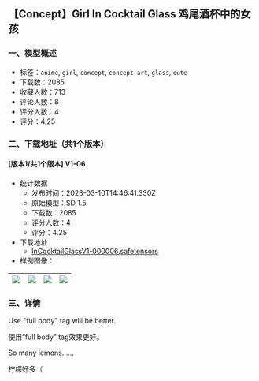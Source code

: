 ## 【Concept】Girl In Cocktail Glass 鸡尾酒杯中的女孩
### 一、模型概述

- 标签：`anime`, `girl`, `concept`, `concept art`, `glass`, `cute`
- 下载数：2085
- 收藏人数：713
- 评论人数：8
- 评分人数：4
- 评分：4.25

### 二、下载地址（共1个版本）

#### [版本1/共1个版本] V1-06

- 统计数据
  - 发布时间：2023-03-10T14:46:41.330Z
  - 原始模型：SD 1.5
  - 下载数：2085
  - 评分人数：4
  - 评分：4.25
- 下载地址
  - [InCocktailGlassV1-000006.safetensors](https://civitai.com/api/download/models/21172)
- 样例图像：

| <img src="https://image.civitai.com/xG1nkqKTMzGDvpLrqFT7WA/d2c4116a-85ad-438e-cb4e-adf25a85b000/width=450/224253.jpeg" /> | <img src="https://image.civitai.com/xG1nkqKTMzGDvpLrqFT7WA/9eea6a56-c8e3-459d-690e-a4652fed2300/width=450/224256.jpeg" /> | <img src="https://image.civitai.com/xG1nkqKTMzGDvpLrqFT7WA/ee353032-c872-4840-61ce-ed875ed21200/width=450/224255.jpeg" /> | <img src="https://image.civitai.com/xG1nkqKTMzGDvpLrqFT7WA/ab647f6e-5e51-42cb-b25d-d71d759b4b00/width=450/224254.jpeg" /> |
| ---- | ---- | ---- | ---- |


### 三、详情
<p>Use "full body" tag will be better.</p><p>使用“full body” tag效果更好。</p><p>So many lemons……</p><p>柠檬好多（</p>